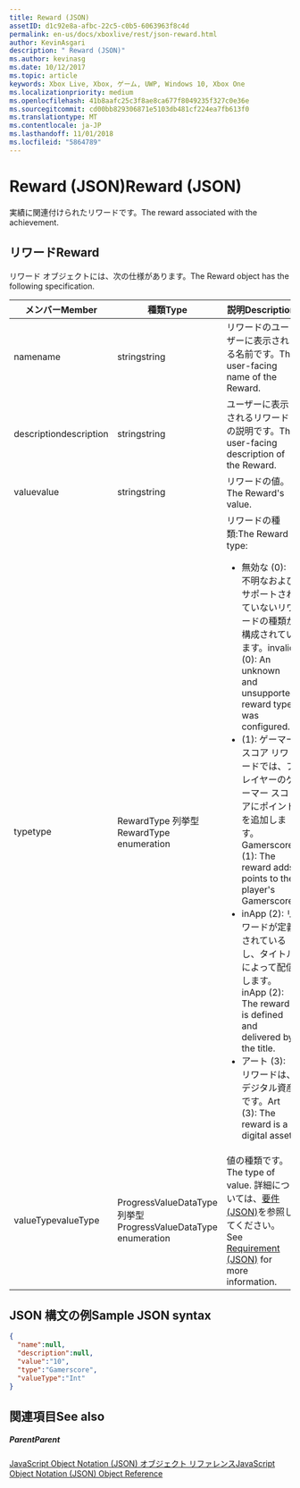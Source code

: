 ```yaml
---
title: Reward (JSON)
assetID: d1c92e8a-afbc-22c5-c0b5-6063963f8c4d
permalink: en-us/docs/xboxlive/rest/json-reward.html
author: KevinAsgari
description: " Reward (JSON)"
ms.author: kevinasg
ms.date: 10/12/2017
ms.topic: article
keywords: Xbox Live, Xbox, ゲーム, UWP, Windows 10, Xbox One
ms.localizationpriority: medium
ms.openlocfilehash: 41b8aafc25c3f8ae8ca677f8049235f327c0e36e
ms.sourcegitcommit: cd00bb829306871e5103db481cf224ea7fb613f0
ms.translationtype: MT
ms.contentlocale: ja-JP
ms.lasthandoff: 11/01/2018
ms.locfileid: "5864789"
---
```

# <a name="reward-json"></a><span data-ttu-id="ff41c-104">Reward (JSON)</span><span class="sxs-lookup"><span data-stu-id="ff41c-104">Reward (JSON)</span></span>
<span data-ttu-id="ff41c-105">実績に関連付けられたリワードです。</span><span class="sxs-lookup"><span data-stu-id="ff41c-105">The reward associated with the achievement.</span></span>
<a id="ID4EN"></a>


## <a name="reward"></a><span data-ttu-id="ff41c-106">リワード</span><span class="sxs-lookup"><span data-stu-id="ff41c-106">Reward</span></span>

<span data-ttu-id="ff41c-107">リワード オブジェクトには、次の仕様があります。</span><span class="sxs-lookup"><span data-stu-id="ff41c-107">The Reward object has the following specification.</span></span>

| <span data-ttu-id="ff41c-108">メンバー</span><span class="sxs-lookup"><span data-stu-id="ff41c-108">Member</span></span>| <span data-ttu-id="ff41c-109">種類</span><span class="sxs-lookup"><span data-stu-id="ff41c-109">Type</span></span>| <span data-ttu-id="ff41c-110">説明</span><span class="sxs-lookup"><span data-stu-id="ff41c-110">Description</span></span>|
| --- | --- | --- |
| <span data-ttu-id="ff41c-111">name</span><span class="sxs-lookup"><span data-stu-id="ff41c-111">name</span></span>| <span data-ttu-id="ff41c-112">string</span><span class="sxs-lookup"><span data-stu-id="ff41c-112">string</span></span>| <span data-ttu-id="ff41c-113">リワードのユーザーに表示される名前です。</span><span class="sxs-lookup"><span data-stu-id="ff41c-113">The user-facing name of the Reward.</span></span>|
| <span data-ttu-id="ff41c-114">description</span><span class="sxs-lookup"><span data-stu-id="ff41c-114">description</span></span>| <span data-ttu-id="ff41c-115">string</span><span class="sxs-lookup"><span data-stu-id="ff41c-115">string</span></span>| <span data-ttu-id="ff41c-116">ユーザーに表示されるリワードの説明です。</span><span class="sxs-lookup"><span data-stu-id="ff41c-116">The user-facing description of the Reward.</span></span>|
| <span data-ttu-id="ff41c-117">value</span><span class="sxs-lookup"><span data-stu-id="ff41c-117">value</span></span>| <span data-ttu-id="ff41c-118">string</span><span class="sxs-lookup"><span data-stu-id="ff41c-118">string</span></span>| <span data-ttu-id="ff41c-119">リワードの値。</span><span class="sxs-lookup"><span data-stu-id="ff41c-119">The Reward's value.</span></span>|
| <span data-ttu-id="ff41c-120">type</span><span class="sxs-lookup"><span data-stu-id="ff41c-120">type</span></span>| <span data-ttu-id="ff41c-121">RewardType 列挙型</span><span class="sxs-lookup"><span data-stu-id="ff41c-121">RewardType enumeration</span></span>| <span data-ttu-id="ff41c-122">リワードの種類:</span><span class="sxs-lookup"><span data-stu-id="ff41c-122">The Reward type:</span></span> <ul><li><span data-ttu-id="ff41c-123">無効な (0): 不明なおよびサポートされていないリワードの種類が構成されています。</span><span class="sxs-lookup"><span data-stu-id="ff41c-123">invalid (0): An unknown and unsupported reward type was configured.</span></span></li><li><span data-ttu-id="ff41c-124">(1): ゲーマー スコア リワードでは、プレイヤーのゲーマー スコアにポイントを追加します。</span><span class="sxs-lookup"><span data-stu-id="ff41c-124">Gamerscore (1): The reward adds points to the player's Gamerscore.</span></span></li><li><span data-ttu-id="ff41c-125">inApp (2): リワードが定義されているし、タイトルによって配信します。</span><span class="sxs-lookup"><span data-stu-id="ff41c-125">inApp (2): The reward is defined and delivered by the title.</span></span></li><li><span data-ttu-id="ff41c-126">アート (3): リワードは、デジタル資産です。</span><span class="sxs-lookup"><span data-stu-id="ff41c-126">Art (3): The reward is a digital asset.</span></span></li></ul> | 
| <span data-ttu-id="ff41c-127">valueType</span><span class="sxs-lookup"><span data-stu-id="ff41c-127">valueType</span></span>| <span data-ttu-id="ff41c-128">ProgressValueDataType 列挙型</span><span class="sxs-lookup"><span data-stu-id="ff41c-128">ProgressValueDataType enumeration</span></span>| <span data-ttu-id="ff41c-129">値の種類です。</span><span class="sxs-lookup"><span data-stu-id="ff41c-129">The type of value.</span></span> <span data-ttu-id="ff41c-130">詳細については、[要件 (JSON)](json-requirement.md)を参照してください。</span><span class="sxs-lookup"><span data-stu-id="ff41c-130">See [Requirement (JSON)](json-requirement.md) for more information.</span></span>|

<a id="ID4EBD"></a>


## <a name="sample-json-syntax"></a><span data-ttu-id="ff41c-131">JSON 構文の例</span><span class="sxs-lookup"><span data-stu-id="ff41c-131">Sample JSON syntax</span></span>


```json
{
  "name":null,
  "description":null,
  "value":"10",
  "type":"Gamerscore",
  "valueType":"Int"
}

```


<a id="ID4EKD"></a>


## <a name="see-also"></a><span data-ttu-id="ff41c-132">関連項目</span><span class="sxs-lookup"><span data-stu-id="ff41c-132">See also</span></span>

<a id="ID4EMD"></a>


##### <a name="parent"></a><span data-ttu-id="ff41c-133">Parent</span><span class="sxs-lookup"><span data-stu-id="ff41c-133">Parent</span></span>

[<span data-ttu-id="ff41c-134">JavaScript Object Notation (JSON) オブジェクト リファレンス</span><span class="sxs-lookup"><span data-stu-id="ff41c-134">JavaScript Object Notation (JSON) Object Reference</span></span>](atoc-xboxlivews-reference-json.md)
